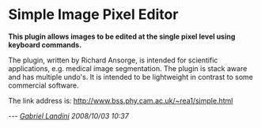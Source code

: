 # Simple Image Pixel Editor

**This plugin allows images to be edited at the single pixel level using
keyboard commands.**

The plugin, written by Richard Ansorge, is intended for scientific
applications, e.g. medical image segmentation. The plugin is stack aware
and has multiple undo's. It is intended to be lightweight in contrast to
some commercial software.

The link address is: <http://www.bss.phy.cam.ac.uk/~rea1/simple.html>

\-\-- *[Gabriel Landini](/users/glandini) 2008/10/03 10:37*
